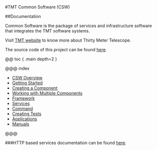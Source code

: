 #TMT Common Software (CSW)

##Documentation

Common Software is the package of services and infrastructure software that integrates the TMT software systems.

Visit [TMT website](http://www.tmt.org) to know more about Thirty Meter Telescope.

The source code of this project can be found [here](https://github.com/tmtsoftware/csw-prod).

@@ toc { .main depth=2 }

@@@ index
* [CSW Overview](cswOverview.md)
* [Getting Started](gettingStarted.md)
* [Creating a Component](createComponent.md)
* [Working with Multiple Components](multipleComponents.md)
* [Framework](framework.md)
* [Services](services.md)
* [Command](command.md)
* [Creating Tests](creatingTests.md)
* [Applications](apps.md)
* [Manuals](manuals.md)

@@@

###HTTP based services documentation can be found [here](swagger/index.html).


